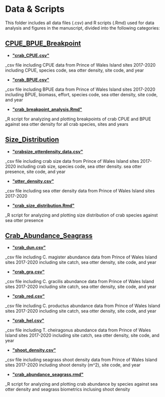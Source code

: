 # Data & Scripts

This folder includes all data files (.csv) and R scripts (.Rmd) used for data analysis and figures in the manuscript, divided into the following categories:

## [CPUE_BPUE_Breakpoint](CPUE_BPUE_Breakpoint)

* [**"crab_CPUE.csv"**](CPUE_BPUE_Breakpoint/crab_CPUE.csv)

_csv file including CPUE data from Prince of Wales Island sites 2017-2020 including CPUE, species code, sea otter density, site code, and year

* [**"crab_BPUE.csv"**](CPUE_BPUE_Breakpoint/crab_BPUE.csv)

_csv file including BPUE data from Prince of Wales Island sites 2017-2020 including BPUE, biomass, effort, species code, sea otter density, site code, and year

* [**"crab_breakpoint_analysis.Rmd"**](CPUE_BPUE_Breakpoint/crab_breakpoint_analysis.Rmd)

_R script for analyzing and plotting breakpoints of crab CPUE and BPUE against sea otter density for all crab species, sites and years

## [Size_Distribution](Size_Distribution)

* [**"crabsize_otterdensity_data.csv"**](Size_Distribution/crabsize_otterdensity_data.csv)

_csv file including crab size data from Prince of Wales Island sites 2017-2020 including crab size, species code, sea otter density. sea otter presence, site code, and year

* [**"otter_density.csv"**](Size_Distribution/otter_density.csv)

_csv file including sea otter density data from Prince of Wales Island sites 2017-2020 

* [**"crab_size_distribution.Rmd"**](Size_Distribution/crab_size_distribution.Rmd)

_R script for analyzing and plotting size distribution of crab species against sea otter presence

## [Crab_Abundance_Seagrass](Crab_Abundance_Seagrass)
* [**"crab_dun.csv"**](Crab_Abundance_Seagrass/crab_dun.csv)

_csv file including C. magister abundance data from Prince of Wales Island sites 2017-2020 including site catch, sea otter density, site code, and year

* [**"crab_gra.csv"**](Crab_Abundance_Seagrass/crab_gra.csv)

_csv file including C. gracilis abundance data from Prince of Wales Island sites 2017-2020 including site catch, sea otter density, site code, and year

* [**"crab_red.csv"**](Crab_Abundance_Seagrass/crab_red.csv)

_csv file including C. productus abundance data from Prince of Wales Island sites 2017-2020 including site catch, sea otter density, site code, and year

* [**"crab_hel.csv"**](Crab_Abundance_Seagrass/crab_hel.csv)

_csv file including T. cheiragonus abundance data from Prince of Wales Island sites 2017-2020 including site catch, sea otter density, site code, and year

* [**"shoot_density.csv"**](Crab_Abundance_Seagrass/shoot_density.csv)

_csv file including seagrass shoot density data from Prince of Wales Island sites 2017-2020 including shoot density (m^2), site code, and year

* [**"crab_abundance_seagrass.rmd"**](Crab_Abundance_Seagrass/crab_abundance_seagrass.csv)

_R script for analyzing and plotting crab abundance by species against sea otter density and seagrass biometrics inclusing shoot density
